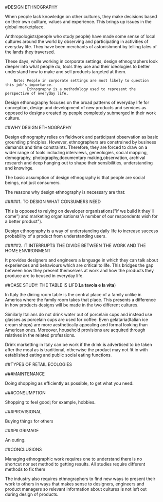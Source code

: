 #DESIGN ETHNOGRAPHY

When people lack knowledge on other cultures, they make decisions based on their own cullture, values and experience.
This brings up issues in the global marketplace.

Anthropologists(people who study people) have made some sense of local cultures around the world by
observing and participating in activities of everyday life. They have been merchants of astonishment by telling
tales of the lands they traversed.

These days, while working in corporate settings, design ethnographers look deeper into what people do, tools they use
and their ideologies to better understand how to make and sell products targeted at them.

        Note: People in corporate settings are most likely to question this job's importance.
              Ethnography is a methodology used to represent the perspective of everyday life.

Design ethonography focuses on the broad patterns of everyday life for conception, design and development of new products
and services as opposed to designs created by people completely submerged in their work culture.

##WHY DESIGN ETHNOGRAPHY

Design ethnography relies on fieldwork and participant observation as basic grounding principles. However, ethnographers
are constrained by business demands and time constraints. Therefore, they are forced to draw on a wider range of tools
including interviews, geneologies, social mapping, demography, photography,documentary making,observation, archival 
research and deep hanging out to shape their sensibilities, understanding and knowlrge.

The basic assumption of design ethnography is that people are social beings, not just consumers.

The reasons why design ethnography is necessary are that:

#####1. TO DESIGN WHAT CONSUMERS NEED

This is opposed to relying on developer organisations("if we build it they'll come") and marketing organisations("A 
number of our respondents wish for a better product").

Design ethnography is a way of understanding daily life to increase success probability of a product from 
understanding users.

#####2. IT INTERRUPTS THE DIVIDE BETWEEN THE WORK AND THE HOME ENVIRONMENT

It provides designers and engineers a language in which they can talk about experiences and 
behaviours which are critical to life. This bridges the gap between how they present themselves at work and how the 
products they produce are to beused in everyday life.

##CASE STUDY: THE TABLE IS LIFE(__La tavola e la vita__)

In Italy the dining room table is the central place of a family unlike in America where the family room takes that place.
This presents a difference in how products designs will be made in the two different cultures.

Similarly Italians do not drink water out of porcelain cups and instead use glasses as porcelain cups are used for coffee.
Even gelataria(Italian ice cream shops) are more aesthetically appealing and formal looking than American ones. Moreover, 
household provisions are acquired through relatives in the related professions.

Drink marketting in Italy can be work if the drink is advertised to be taken after the meal as is traditional,
 otherwise the product may not fit in with established eating and public social eating functions.
 
##TYPES OF RETAIL ECOLOGIES
 
###MAINTENANCE
 
 Doing shopping as efficiently as possible, to get what you need.
 
###CONSUMPTION
 
 Shopping to feel good; for example, hobbies.
 
###PROVISIONAL
 
 Buying things for others
 
###PILGRIMAGE
 
 An outing.

##CONCLUSIONS
 
Managing ethnographic work requires one to understand there is no shortcut nor set method to getting results.
All studies require different methods to fix them

The industry also requires ethnographers to find new ways to present their work to others in ways that
makes sense to designers, engineers and product managers so  relevant information about cultures is not 
left out during design of products.

